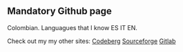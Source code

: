 ## Mandatory Github page
Colombian. Languagues that I know ES IT EN.

Check out my my other sites:
[Codeberg](https://codeberg.org/luzxyz/)
[Sourceforge](https://sourceforge.net/u/luzxyz/profile)
[Gitlab](https://gitlab.com/luzxyz/)
